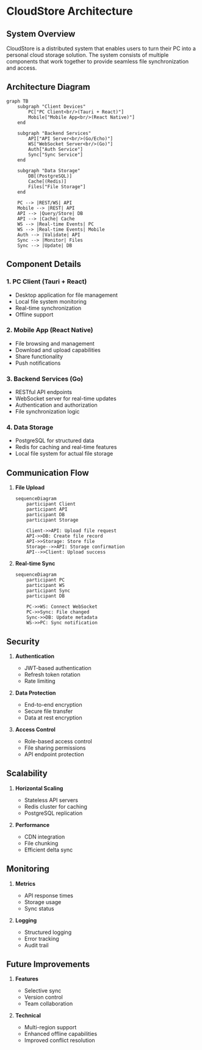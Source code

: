 # CloudStore Architecture

## System Overview

CloudStore is a distributed system that enables users to turn their PC into a personal cloud storage solution. The system consists of multiple components that work together to provide seamless file synchronization and access.

## Architecture Diagram

```mermaid
graph TB
    subgraph "Client Devices"
        PC["PC Client<br/>(Tauri + React)"]
        Mobile["Mobile App<br/>(React Native)"]
    end

    subgraph "Backend Services"
        API["API Server<br/>(Go/Echo)"]
        WS["WebSocket Server<br/>(Go)"]
        Auth["Auth Service"]
        Sync["Sync Service"]
    end

    subgraph "Data Storage"
        DB[(PostgreSQL)]
        Cache[(Redis)]
        Files["File Storage"]
    end

    PC --> |REST/WS| API
    Mobile --> |REST| API
    API --> |Query/Store| DB
    API --> |Cache| Cache
    WS --> |Real-time Events| PC
    WS --> |Real-time Events| Mobile
    Auth --> |Validate| API
    Sync --> |Monitor| Files
    Sync --> |Update| DB
```

## Component Details

### 1. PC Client (Tauri + React)

- Desktop application for file management
- Local file system monitoring
- Real-time synchronization
- Offline support

### 2. Mobile App (React Native)

- File browsing and management
- Download and upload capabilities
- Share functionality
- Push notifications

### 3. Backend Services (Go)

- RESTful API endpoints
- WebSocket server for real-time updates
- Authentication and authorization
- File synchronization logic

### 4. Data Storage

- PostgreSQL for structured data
- Redis for caching and real-time features
- Local file system for actual file storage

## Communication Flow

1. **File Upload**

   ```mermaid
   sequenceDiagram
       participant Client
       participant API
       participant DB
       participant Storage

       Client->>API: Upload file request
       API->>DB: Create file record
       API->>Storage: Store file
       Storage-->>API: Storage confirmation
       API-->>Client: Upload success
   ```

2. **Real-time Sync**

   ```mermaid
   sequenceDiagram
       participant PC
       participant WS
       participant Sync
       participant DB

       PC->>WS: Connect WebSocket
       PC->>Sync: File changed
       Sync->>DB: Update metadata
       WS->>PC: Sync notification
   ```

## Security

1. **Authentication**

   - JWT-based authentication
   - Refresh token rotation
   - Rate limiting

2. **Data Protection**

   - End-to-end encryption
   - Secure file transfer
   - Data at rest encryption

3. **Access Control**
   - Role-based access control
   - File sharing permissions
   - API endpoint protection

## Scalability

1. **Horizontal Scaling**

   - Stateless API servers
   - Redis cluster for caching
   - PostgreSQL replication

2. **Performance**
   - CDN integration
   - File chunking
   - Efficient delta sync

## Monitoring

1. **Metrics**

   - API response times
   - Storage usage
   - Sync status

2. **Logging**
   - Structured logging
   - Error tracking
   - Audit trail

## Future Improvements

1. **Features**

   - Selective sync
   - Version control
   - Team collaboration

2. **Technical**
   - Multi-region support
   - Enhanced offline capabilities
   - Improved conflict resolution
